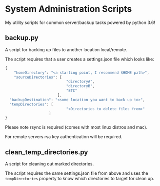 # System Administration Scripts
My utility scripts for common server/backup tasks powered by python 3.6!

## **backup.py**
A script for backing up files to another location local/remote.

The script requires that a user creates a settings.json file which looks like:

```js
{
    "homeDirectory": "<a starting point, I recommend $HOME path>",
    "sourceDirectories": [
                            "directoryA",
                            "directoryB",
                            "ETC"
                        ],
  "backupDestination": "<some location you want to back up to>",
  "tempDirectories": [
                            "<Directories to delete files from>"
                    ]
}

```

Please note rsync is required (comes with most linux distros and mac).

For remote servers rsa key authentication will be required.


## **clean_temp_directories.py**
A script for cleaning out marked directories.

The script requires the same settings.json file from above and uses the 
`tempDirectories` property to know which directories to target for clean up.